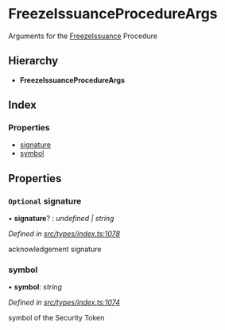 # FreezeIssuanceProcedureArgs

Arguments for the [FreezeIssuance](../enums/_types_index_.proceduretype.md#freezeissuance) Procedure

## Hierarchy

* **FreezeIssuanceProcedureArgs**

## Index

### Properties

* [signature](_types_index_.freezeissuanceprocedureargs.md#optional-signature)
* [symbol](_types_index_.freezeissuanceprocedureargs.md#symbol)

## Properties

### `Optional` signature

• **signature**? : _undefined \| string_

_Defined in_ [_src/types/index.ts:1078_](https://github.com/PolymathNetwork/polymath-sdk/blob/550676f/src/types/index.ts#L1078)

acknowledgement signature

### symbol

• **symbol**: _string_

_Defined in_ [_src/types/index.ts:1074_](https://github.com/PolymathNetwork/polymath-sdk/blob/550676f/src/types/index.ts#L1074)

symbol of the Security Token

